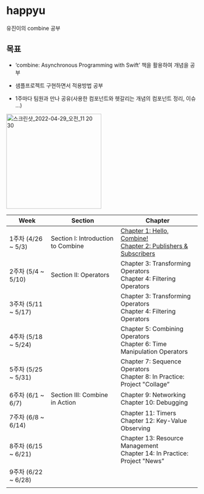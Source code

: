 # happyu
유진이의 combine 공부

  

## 목표

- ‘combine: Asynchronous Programming with Swift’ 책을 활용하여 개념을 공부

- 샘플프로젝트 구현하면서 적용방법 공부

- 1주마다 팀원과 만나 공유(사용한 컴포넌트와 헷갈리는 개념의 컴포넌트 정리, 이슈 ...)

  

<img width="250" alt="스크린샷_2022-04-29_오전_11 20 30" src="https://user-images.githubusercontent.com/50395024/166300857-5d785023-cb10-49a5-b9a2-d1b4ec28b002.png">



| Week | Section | Chapter |
| --- | --- | --- |
| 1주차 (4/26 ~ 5/3) | Section I: Introduction to Combine | [Chapter 1: Hello, Combine!](./chapter01/Chapter01.md)<br />[Chapter 2: Publishers & Subscribers](./chapter02/chapter02.md) |
| 2주차 (5/4 ~ 5/10) | Section II: Operators | Chapter 3: Transforming Operators <br />Chapter 4: Filtering Operators |
| 3주차 (5/11 ~ 5/17) |  | Chapter 3: Transforming Operators <br />Chapter 4: Filtering Operators |
| 4주차 (5/18 ~ 5/24) |  | Chapter 5: Combining Operators <br />Chapter 6: Time Manipulation Operators |
| 5주차 (5/25 ~ 5/31) |  | Chapter 7: Sequence Operators<br />Chapter 8: In Practice: Project "Collage” |
| 6주차 (6/1 ~ 6/7) | Section III: Combine in Action | Chapter 9: Networking <br />Chapter 10: Debugging |
| 7주차 (6/8 ~ 6/14) |  | Chapter 11: Timers <br />Chapter 12: Key-Value Observing |
| 8주차 (6/15 ~ 6/21) |  | Chapter 13: Resource Management <br />Chapter 14: In Practice: Project "News” |
| 9주차 (6/22 ~ 6/28) |  |  |
|  |  |  |
